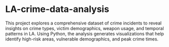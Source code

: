 # LA-crime-data-analysis
This project explores a comprehensive dataset of crime incidents to reveal insights on crime types, victim demographics, weapon usage, and temporal patterns in LA. Using Python, the analysis generates visualizations that help identify high-risk areas, vulnerable demographics, and peak crime times.
